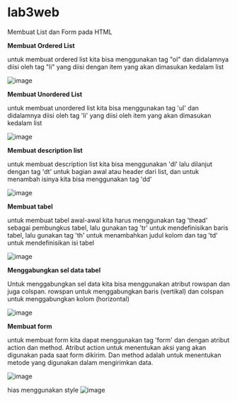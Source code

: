 # lab3web
Membuat List dan Form pada HTML

<b>Membuat Ordered List</b>

untuk membuat ordered list kita bisa menggunakan tag "ol" dan didalamnya diisi oleh tag "li" yang diisi dengan item yang akan dimasukan kedalam list

![image](https://github.com/user-attachments/assets/2c02fd84-736f-4935-aa81-e3c5c17db04c)



<b>Membuat Unordered List</b>

untuk membuat unordered list kita bisa menggunakan tag 'ul' dan didalamnya diisi oleh tag 'li' yang diisi oleh item yang akan dimasukan kedalam list

![image](https://github.com/user-attachments/assets/9648f4d3-f997-4f74-8233-6361016a514f)


<b>Membuat description list</b>

untuk membuat description list kita bisa menggunakan 'dl' lalu dilanjut dengan tag 'dt' untuk bagian awal atau header dari list, dan untuk menambah isinya kita bisa menggunakan tag 'dd'

![image](https://github.com/user-attachments/assets/89320dc5-4f80-4c33-b6b1-2068b2f0c1f8)


<b>Membuat tabel</b>

untuk membuat tabel awal-awal kita harus menggunakan tag 'thead' sebagai pembungkus tabel, lalu gunakan tag 'tr' untuk mendefinisikan baris tabel, lalu gunakan tag 'th' untuk menambahkan judul kolom dan tag 'td' untuk mendefinisikan isi tabel

![image](https://github.com/user-attachments/assets/0fc56e3d-ee27-49fe-b684-1a0acb39b650)


<b>Menggabungkan sel data tabel</b>

Untuk menggabungkan sel data kita bisa menggunakan atribut rowspan dan juga colspan. rowspan untuk menggabungkan baris (vertikal) dan colspan untuk menggabungkan kolom (horizontal)

![image](https://github.com/user-attachments/assets/adccd508-73c3-4b83-8966-16cad16fd30b)

<b>Membuat form</b>

untuk membuat form kita dapat menggunakan tag 'form' dan dengan atribut action dan method. Atribut action untuk menentukan aksi yang akan digunakan pada saat form dikirim. Dan method adalah untuk menentukan metode yang digunakan dalam mengirimkan data.

![image](https://github.com/user-attachments/assets/07364cbe-4282-4b48-bb80-4ab82be2afbb)

hias menggunakan style
![image](https://github.com/user-attachments/assets/9be5bf39-7c9a-4846-90d0-d12a6ce7404d)

